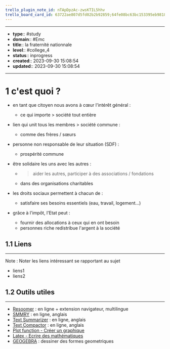 ```yaml
---
trello_plugin_note_id: nTApDpzAc-zwsKTIL5hhv
trello_board_card_id: 63722ae807d5fd02b2b92859;64fe08bc63bc153395eb9818
---
```




---
- **type**:: #study
- **domain**:: #Emc
- **title**:: la fraternité nationnale
- **level**:: #college_4
- **status**:: inprogress
- **created**:: 2023-09-30 15:08:54
- **updated**:: 2023-09-30 15:08:54
---


# 1 c'est quoi ?

- en tant que citoyen nous avons à cœur l'intérêt général :
	- ce qui importe > société tout entière 
- lien qui unit tous les membres > société commune :
	- comme des frères / sœurs
- personne non responsable de leur situation (SDF) :
	- prospérité commune 
- être solidaire les uns avec les autres :
	- > aider les autres, participer à des associations / fondations
	- dans des organisations charitables
- les droits sociaux permettent à chacun de :
	- satisfaire ses besoins essentiels (eau, travail, logement…)

- grâce à l'impôt, l'Etat peut :
	- fournir des allocations à ceux qui en ont besoin 
	- personnes riche redistribue l'argent à la société 



## 1.1	Liens
---

Note :  Noter les liens intéressant se rapportant au sujet

- liens1
- liens2



## 1.2	Outils utiles
---

-   [Resoomer](https://resoomer.com/fr) : en ligne + extension navigateur, multilingue
-   [SMMRY](https://smmry.com/) : en ligne, anglais
-   [Text Summarizer](http://textsummarization.net/text-summarizer) : en ligne, anglais
-   [Text Compactor](https://www.textcompactor.com/) : en ligne, anglais
- [Plot function - Créer un graphique](https://github.com/leonhma/obsidian-functionplot)
- [Latex - Ecrire des mathématiques](https://fr.wikibooks.org/wiki/LaTeX/%C3%89crire_des_math%C3%A9matiques)
- [GEOGEBRA](https://www.geogebra.org/geometry?lang=fr) : dessiner des formes geometriques 